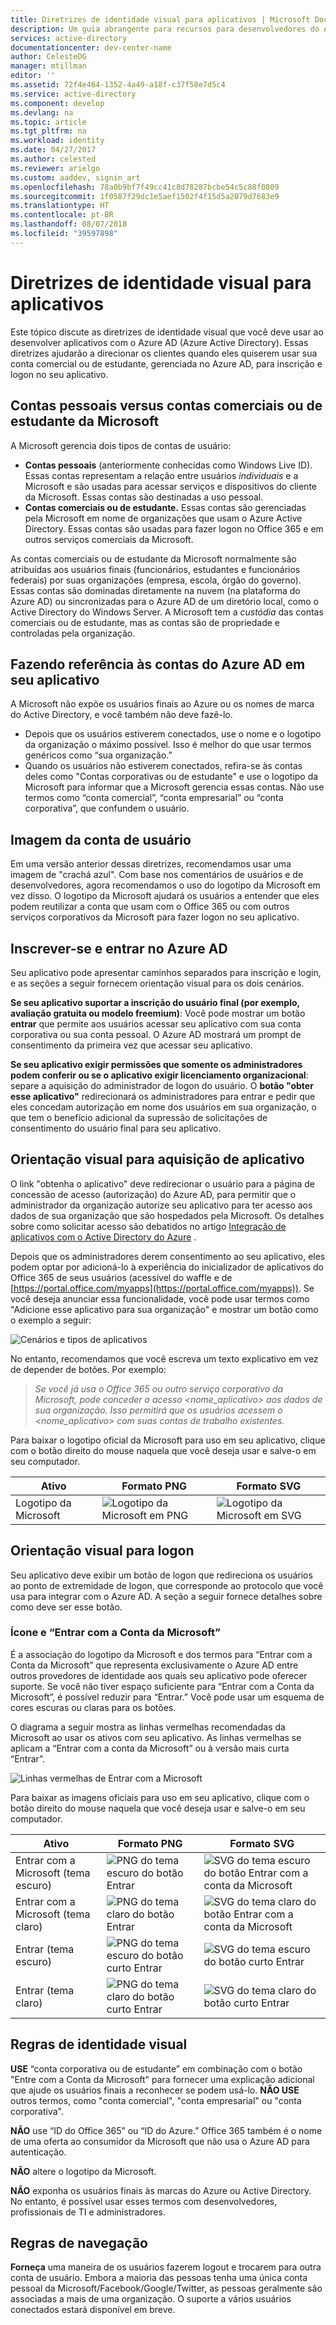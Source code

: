 ```yaml
---
title: Diretrizes de identidade visual para aplicativos | Microsoft Docs
description: Um guia abrangente para recursos para desenvolvedores do Azure Active Directory
services: active-directory
documentationcenter: dev-center-name
author: CelesteDG
manager: mtillman
editor: ''
ms.assetid: 72f4e464-1352-4a49-a18f-c37f58e7d5c4
ms.service: active-directory
ms.component: develop
ms.devlang: na
ms.topic: article
ms.tgt_pltfrm: na
ms.workload: identity
ms.date: 04/27/2017
ms.author: celested
ms.reviewer: arielgo
ms.custom: aaddev, signin_art
ms.openlocfilehash: 78a0b9bf7f49cc41c8d78287bcbe54c5c88f0809
ms.sourcegitcommit: 1f0587f29dc1e5aef1502f4f15d5a2079d7683e9
ms.translationtype: HT
ms.contentlocale: pt-BR
ms.lasthandoff: 08/07/2018
ms.locfileid: "39597898"
---
```

# <a name="branding-guidelines-for-applications"></a>Diretrizes de identidade visual para aplicativos

Este tópico discute as diretrizes de identidade visual que você deve usar ao desenvolver aplicativos com o Azure AD (Azure Active Directory). Essas diretrizes ajudarão a direcionar os clientes quando eles quiserem usar sua conta comercial ou de estudante, gerenciada no Azure AD, para inscrição e logon no seu aplicativo.

## <a name="personal-accounts-vs-work-or-school-accounts-from-microsoft"></a>Contas pessoais versus contas comerciais ou de estudante da Microsoft

A Microsoft gerencia dois tipos de contas de usuário:

* **Contas pessoais** (anteriormente conhecidas como Windows Live ID). Essas contas representam a relação entre usuários *individuais* e a Microsoft e são usadas para acessar serviços e dispositivos do cliente da Microsoft. Essas contas são destinadas a uso pessoal.
* **Contas comerciais ou de estudante.** Essas contas são gerenciadas pela Microsoft em nome de organizações que usam o Azure Active Directory. Essas contas são usadas para fazer logon no Office 365 e em outros serviços comerciais da Microsoft.

As contas comerciais ou de estudante da Microsoft  normalmente são atribuídas aos usuários finais (funcionários, estudantes e funcionários federais) por suas organizações (empresa, escola, órgão do governo). Essas contas são dominadas diretamente na nuvem (na plataforma do Azure AD) ou sincronizadas para o Azure AD de um diretório local, como o Active Directory do Windows Server. A Microsoft tem a *custódia* das contas comerciais ou de estudante, mas as contas são de propriedade e controladas pela organização.

## <a name="referring-to-azure-ad-accounts-in-your-application"></a>Fazendo referência às contas do Azure AD em seu aplicativo

A Microsoft não expõe os usuários finais ao Azure ou os nomes de marca do Active Directory, e você também não deve fazê-lo.

* Depois que os usuários estiverem conectados, use o nome e o logotipo da organização o máximo possível. Isso é melhor do que usar termos genéricos como “sua organização.”
* Quando os usuários não estiverem conectados, refira-se às contas deles como "Contas corporativas ou de estudante" e use o logotipo da Microsoft para informar que a Microsoft gerencia essas contas. Não use termos como “conta comercial”, “conta empresarial” ou “conta corporativa”, que confundem o usuário.

## <a name="user-account-pictogram"></a>Imagem da conta de usuário

Em uma versão anterior dessas diretrizes, recomendamos usar uma imagem de "crachá azul". Com base nos comentários de usuários e de desenvolvedores, agora recomendamos o uso do logotipo da Microsoft em vez disso. O logotipo da Microsoft ajudará os usuários a entender que eles podem reutilizar a conta que usam com o Office 365 ou com outros serviços corporativos da Microsoft para fazer logon no seu aplicativo.

## <a name="signing-up-and-signing-in-with-azure-ad"></a>Inscrever-se e entrar no Azure AD

Seu aplicativo pode apresentar caminhos separados para inscrição e login, e as seções a seguir fornecem orientação visual para os dois cenários.

**Se seu aplicativo suportar a inscrição do usuário final (por exemplo, avaliação gratuita ou modelo freemium)**: Você pode mostrar um botão **entrar** que permite aos usuários acessar seu aplicativo com sua conta corporativa ou sua conta pessoal. O Azure AD mostrará um prompt de consentimento da primeira vez que acessar seu aplicativo.

**Se seu aplicativo exigir permissões que somente os administradores podem conferir ou se o aplicativo exigir licenciamento organizacional**: separe a aquisição do administrador de logon do usuário. O **botão "obter esse aplicativo"** redirecionará os administradores para entrar e pedir que eles concedam autorização em nome dos usuários em sua organização, o que tem o benefício adicional da supressão de solicitações de consentimento do usuário final para seu aplicativo.

## <a name="visual-guidance-for-app-acquisition"></a>Orientação visual para aquisição de aplicativo

O link "obtenha o aplicativo" deve redirecionar o usuário para a página de concessão de acesso (autorização) do Azure AD, para permitir que o administrador da organização autorize seu aplicativo para ter acesso aos dados de sua organização que são hospedados pela Microsoft. Os detalhes sobre como solicitar acesso são debatidos no artigo [Integração de aplicativos com o Active Directory do Azure](quickstart-v1-integrate-apps-with-azure-ad.md) .

Depois que os administradores derem consentimento ao seu aplicativo, eles podem optar por adicioná-lo à experiência do inicializador de aplicativos do Office 365 de seus usuários (acessível do waffle e de [https://portal.office.com/myapps](https://portal.office.com/myapps)). Se você deseja anunciar essa funcionalidade, você pode usar termos como "Adicione esse aplicativo para sua organização" e mostrar um botão como o exemplo a seguir:

![Cenários e tipos de aplicativos](./media/howto-add-branding-in-azure-ad-apps/add-to-my-org.png)

No entanto, recomendamos que você escreva um texto explicativo em vez de depender de botões. Por exemplo: 

> *Se você já usa o Office 365 ou outro serviço corporativo da Microsoft, pode conceder o acesso <nome_aplicativo> aos dados de sua organização. Isso permitirá que os usuários acessem o <nome_aplicativo> com suas contas de trabalho existentes.*

Para baixar o logotipo oficial da Microsoft para uso em seu aplicativo, clique com o botão direito do mouse naquela que você deseja usar e salve-o em seu computador.

| Ativo                                | Formato PNG | Formato SVG |
| ------------------------------------ | ---------- | ---------- |
| Logotipo da Microsoft  | ![Logotipo da Microsoft em PNG](./media/howto-add-branding-in-azure-ad-apps/MS-SymbolLockup_MSSymbol_19.png) | ![Logotipo da Microsoft em SVG](./media/howto-add-branding-in-azure-ad-apps/MS-SymbolLockup_MSSymbol_19.svg) |

## <a name="visual-guidance-for-sign-in"></a>Orientação visual para logon

Seu aplicativo deve exibir um botão de logon que redireciona os usuários ao ponto de extremidade de logon, que corresponde ao protocolo que você usa para integrar com o Azure AD. A seção a seguir fornece detalhes sobre como deve ser esse botão.

### <a name="pictogram-and-sign-in-with-microsoft"></a>Ícone e “Entrar com a Conta da Microsoft”

É a associação do logotipo da Microsoft e dos termos para “Entrar com a Conta da Microsoft” que representa exclusivamente o Azure AD entre outros provedores de identidade aos quais seu aplicativo pode oferecer suporte. Se você não tiver espaço suficiente para “Entrar com a Conta da Microsoft”, é possível reduzir para “Entrar.” Você pode usar um esquema de cores escuras ou claras para os botões.

O diagrama a seguir mostra as linhas vermelhas recomendadas da Microsoft ao usar os ativos com seu aplicativo. As linhas vermelhas se aplicam a “Entrar com a conta da Microsoft” ou à versão mais curta “Entrar”.

![Linhas vermelhas de Entrar com a Microsoft](./media/howto-add-branding-in-azure-ad-apps/Sign-in-with-Microsoft-redlines.png)

Para baixar as imagens oficiais para uso em seu aplicativo, clique com o botão direito do mouse naquela que você deseja usar e salve-o em seu computador.

| Ativo                                | Formato PNG | Formato SVG |
| ------------------------------------ | ---------- | ---------- |
| Entrar com a Microsoft (tema escuro)  | ![PNG do tema escuro do botão Entrar](./media/howto-add-branding-in-azure-ad-apps/MS-SymbolLockup_SignIn_dark.png) | ![SVG do tema escuro do botão Entrar com a conta da Microsoft](./media/howto-add-branding-in-azure-ad-apps/MS-SymbolLockup_SignIn_dark.svg) |
| Entrar com a Microsoft (tema claro) | ![PNG do tema claro do botão Entrar](./media/howto-add-branding-in-azure-ad-apps/MS-SymbolLockup_SignIn_light.png) | ![SVG do tema claro do botão Entrar com a conta da Microsoft](./media/howto-add-branding-in-azure-ad-apps/MS-SymbolLockup_SignIn_light.svg) |
| Entrar (tema escuro)                 | ![PNG do tema escuro do botão curto Entrar](./media/howto-add-branding-in-azure-ad-apps/MS-SymbolLockup_SignIn_dark_short.png) | ![SVG do tema escuro do botão curto Entrar](./media/howto-add-branding-in-azure-ad-apps/MS-SymbolLockup_SignIn_dark_short.svg) |
| Entrar (tema claro)                | ![PNG do tema claro do botão curto Entrar](./media/howto-add-branding-in-azure-ad-apps/MS-SymbolLockup_SignIn_light_short.png) | ![SVG do tema claro do botão curto Entrar](./media/howto-add-branding-in-azure-ad-apps/MS-SymbolLockup_SignIn_light_short.svg) |


## <a name="branding-dos-and-donts"></a>Regras de identidade visual

**USE** “conta corporativa ou de estudante” em combinação com o botão "Entre com a Conta da Microsoft" para fornecer uma explicação adicional que ajude os usuários finais a reconhecer se podem usá-lo. **NÃO USE** outros termos, como "conta comercial", "conta empresarial" ou "conta corporativa".

**NÃO** use “ID do Office 365” ou “ID do Azure.” Office 365 também é o nome de uma oferta ao consumidor da Microsoft que não usa o Azure AD para autenticação.

**NÃO** altere o logotipo da Microsoft.

**NÃO** exponha os usuários finais às marcas do Azure ou Active Directory. No entanto, é possível usar esses termos com desenvolvedores, profissionais de TI e administradores.

## <a name="navigation-dos-and-donts"></a>Regras de navegação

**Forneça** uma maneira de os usuários fazerem logout e trocarem para outra conta de usuário. Embora a maioria das pessoas tenha uma única conta pessoal da Microsoft/Facebook/Google/Twitter, as pessoas geralmente são associadas a mais de uma organização. O suporte a vários usuários conectados estará disponível em breve.
